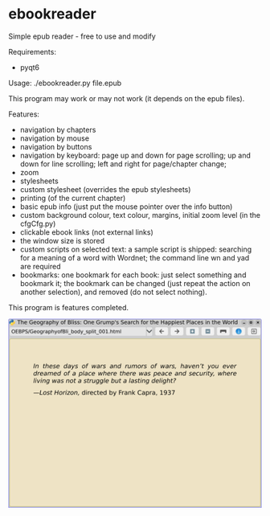 # ebookreader
Simple epub reader - free to use and modify

Requirements:
- pyqt6

Usage: ./ebookreader.py file.epub

This program may work or may not work (it depends on the epub files).

Features:
- navigation by chapters
- navigation by mouse
- navigation by buttons
- navigation by keyboard: page up and down for page scrolling; up and down for line scrolling; left and right for page/chapter change;
- zoom
- stylesheets
- custom stylesheet (overrides the epub stylesheets)
- printing (of the current chapter)
- basic epub info (just put the mouse pointer over the info button)
- custom background colour, text colour, margins, initial zoom level (in the cfgCfg.py)
- clickable ebook links (not external links)
- the window size is stored
- custom scripts on selected text: a sample script is shipped: searching for a meaning of a word with Wordnet; the command line wn and yad are required
- bookmarks: one bookmark for each book: just select something and bookmark it; the bookmark can be changed (just repeat the action on another selection), and removed (do not select nothing).

This program is features completed.

![My image](https://github.com/frank038/ebookreader/blob/main/screenshot01.jpg)
